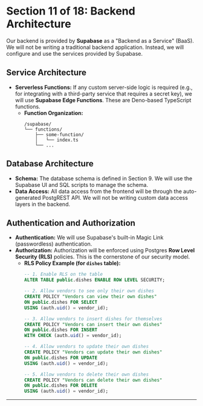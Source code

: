 # Section 11 of 18: Backend Architecture

Our backend is provided by **Supabase** as a "Backend as a Service" (BaaS). We will not be writing a traditional backend application. Instead, we will configure and use the services provided by Supabase.

## Service Architecture

*   **Serverless Functions:** If any custom server-side logic is required (e.g., for integrating with a third-party service that requires a secret key), we will use **Supabase Edge Functions**. These are Deno-based TypeScript functions.
    *   **Function Organization:**
        ```plaintext
        /supabase/
        └── functions/
            ├── some-function/
            │   └── index.ts
            └── ...
        ```

## Database Architecture

*   **Schema:** The database schema is defined in Section 9. We will use the Supabase UI and SQL scripts to manage the schema.
*   **Data Access:** All data access from the frontend will be through the auto-generated PostgREST API. We will not be writing custom data access layers in the backend.

## Authentication and Authorization

*   **Authentication:** We will use Supabase's built-in Magic Link (passwordless) authentication.
*   **Authorization:** Authorization will be enforced using Postgres **Row Level Security (RLS)** policies. This is the cornerstone of our security model.
    *   **RLS Policy Example (for `dishes` table):**
        ```sql
        -- 1. Enable RLS on the table
        ALTER TABLE public.dishes ENABLE ROW LEVEL SECURITY;

        -- 2. Allow vendors to see only their own dishes
        CREATE POLICY "Vendors can view their own dishes"
        ON public.dishes FOR SELECT
        USING (auth.uid() = vendor_id);

        -- 3. Allow vendors to insert dishes for themselves
        CREATE POLICY "Vendors can insert their own dishes"
        ON public.dishes FOR INSERT
        WITH CHECK (auth.uid() = vendor_id);

        -- 4. Allow vendors to update their own dishes
        CREATE POLICY "Vendors can update their own dishes"
        ON public.dishes FOR UPDATE
        USING (auth.uid() = vendor_id);

        -- 5. Allow vendors to delete their own dishes
        CREATE POLICY "Vendors can delete their own dishes"
        ON public.dishes FOR DELETE
        USING (auth.uid() = vendor_id);
        ```

---
